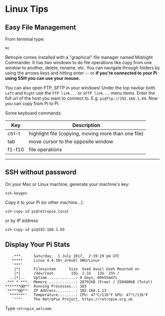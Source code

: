 # Linux Tips

## Easy File Management

From terminal type:

`mc`

Retropie comes installed with a "graphical" file manager named Midnight Commander. 
It has two windows to do file operations like copy from one window to another, 
delete, rename, etc. You can navigate through folders by using the arrows keys and 
hitting enter -- or **if you're connected to your Pi using SSH you can use your
mouse.**

You can also open FTP, SFTP in your windows! Under the top navbar both `Left` and `Right` use the `FTP link...` or `SFTP link...` menu items. Enter the full url of the host you want to connect to. E.g. `pi@ftp://192.168.1.69`. Now you can copy from Pi to Pi.

Some keyboard commands:

|Key|Description|
|--|--|
|ctrl-t|highlight file (copying, moving more than one file)|
|tab|move cursor to the opposite window|
|f1-f10|file operations|

----

## SSH without password

On your Mac or Linux machine, generate your machine's key:

`ssh-keygen`

Copy it to your Pi (or other machine...):

`ssh-copy-id pi@retropie.local`

or by IP address

`ssh-copy-id pi@192.168.1.69`

## Display Your Pi Stats

```
   .***.     Saturday,  1 July 2017,  2:39:29 pm UTC
   *****     Linux 4.4.50+ armv6l GNU/Linux
   `***'
    |*|      Filesystem      Size  Used Avail Use% Mounted on
    |*|      /dev/root        15G  2.1G   12G  15% /
  ..|*|..    Uptime.............: 0 days, 09h55m47s
.*** * ***.  Memory.............: 28792kB (Free) / 250400kB (Total)
*******@@**  Running Processes..: 103
`*****@@**'  IP Address.........: 192.168.1.13
 `*******'   Temperature........: CPU: 47°C/116°F GPU: 47°C/116°F
   `"""'     The RetroPie Project, https://retropie.org.uk
```

Type `retropie_welcome`
